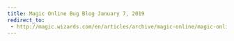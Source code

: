 ```yaml
---
title: Magic Online Bug Blog January 7, 2019
redirect_to:
 - http://magic.wizards.com/en/articles/archive/magic-online/magic-online-bug-blog-january-7-2019-2019-01-07
---
```

